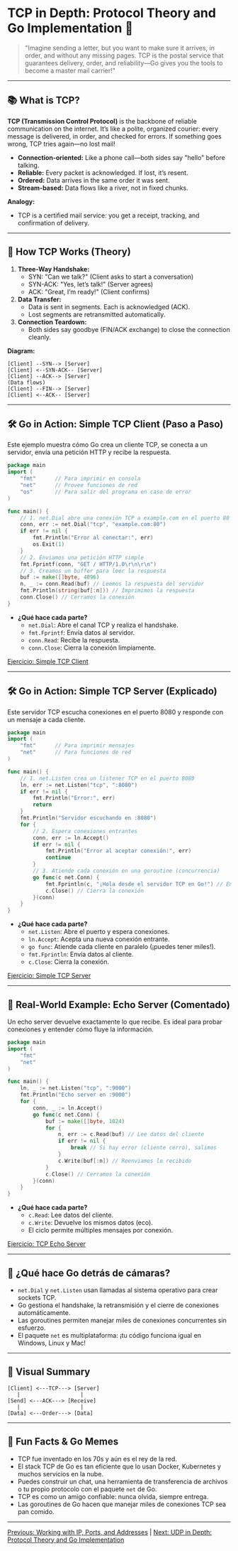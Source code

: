 # TCP in Depth: Protocol Theory and Go Implementation 🔗

> "Imagine sending a letter, but you want to make sure it arrives, in order, and without any missing pages. TCP is the postal service that guarantees delivery, order, and reliability—Go gives you the tools to become a master mail carrier!"

---

## 📚 What is TCP?

**TCP (Transmission Control Protocol)** is the backbone of reliable communication on the internet. It’s like a polite, organized courier: every message is delivered, in order, and checked for errors. If something goes wrong, TCP tries again—no lost mail!

- **Connection-oriented:** Like a phone call—both sides say "hello" before talking.
- **Reliable:** Every packet is acknowledged. If lost, it’s resent.
- **Ordered:** Data arrives in the same order it was sent.
- **Stream-based:** Data flows like a river, not in fixed chunks.

**Analogy:**
- TCP is a certified mail service: you get a receipt, tracking, and confirmation of delivery.

---

## 🧬 How TCP Works (Theory)

1. **Three-Way Handshake:**
   - SYN: "Can we talk?" (Client asks to start a conversation)
   - SYN-ACK: "Yes, let’s talk!" (Server agrees)
   - ACK: "Great, I’m ready!" (Client confirms)
2. **Data Transfer:**
   - Data is sent in segments. Each is acknowledged (ACK).
   - Lost segments are retransmitted automatically.
3. **Connection Teardown:**
   - Both sides say goodbye (FIN/ACK exchange) to close the connection cleanly.

**Diagram:**

```
[Client] --SYN--> [Server]
[Client] <--SYN-ACK-- [Server]
[Client] --ACK--> [Server]
(Data flows)
[Client] --FIN--> [Server]
[Client] <--ACK-- [Server]
```

---

## 🛠️ Go in Action: Simple TCP Client (Paso a Paso)

Este ejemplo muestra cómo Go crea un cliente TCP, se conecta a un servidor, envía una petición HTTP y recibe la respuesta.

```go
package main
import (
    "fmt"      // Para imprimir en consola
    "net"      // Provee funciones de red
    "os"       // Para salir del programa en caso de error
)

func main() {
    // 1. net.Dial abre una conexión TCP a example.com en el puerto 80 (HTTP)
    conn, err := net.Dial("tcp", "example.com:80")
    if err != nil {
        fmt.Println("Error al conectar:", err)
        os.Exit(1)
    }
    // 2. Enviamos una petición HTTP simple
    fmt.Fprintf(conn, "GET / HTTP/1.0\r\n\r\n")
    // 3. Creamos un buffer para leer la respuesta
    buf := make([]byte, 4096)
    n, _ := conn.Read(buf) // Leemos la respuesta del servidor
    fmt.Println(string(buf[:n])) // Imprimimos la respuesta
    conn.Close() // Cerramos la conexión
}
```

- **¿Qué hace cada parte?**
  - `net.Dial`: Abre el canal TCP y realiza el handshake.
  - `fmt.Fprintf`: Envía datos al servidor.
  - `conn.Read`: Recibe la respuesta.
  - `conn.Close`: Cierra la conexión limpiamente.

[Ejercicio: Simple TCP Client](../../exercises/part2/05-tcp-client/main.go)

---

## 🛠️ Go in Action: Simple TCP Server (Explicado)

Este servidor TCP escucha conexiones en el puerto 8080 y responde con un mensaje a cada cliente.

```go
package main
import (
    "fmt"      // Para imprimir mensajes
    "net"      // Para funciones de red
)

func main() {
    // 1. net.Listen crea un listener TCP en el puerto 8080
    ln, err := net.Listen("tcp", ":8080")
    if err != nil {
        fmt.Println("Error:", err)
        return
    }
    fmt.Println("Servidor escuchando en :8080")
    for {
        // 2. Espera conexiones entrantes
        conn, err := ln.Accept()
        if err != nil {
            fmt.Println("Error al aceptar conexión:", err)
            continue
        }
        // 3. Atiende cada conexión en una goroutine (concurrencia)
        go func(c net.Conn) {
            fmt.Fprintln(c, "¡Hola desde el servidor TCP en Go!") // Envía mensaje
            c.Close() // Cierra la conexión
        }(conn)
    }
}
```

- **¿Qué hace cada parte?**
  - `net.Listen`: Abre el puerto y espera conexiones.
  - `ln.Accept`: Acepta una nueva conexión entrante.
  - `go func`: Atiende cada cliente en paralelo (¡puedes tener miles!).
  - `fmt.Fprintln`: Envía datos al cliente.
  - `c.Close`: Cierra la conexión.

[Ejercicio: Simple TCP Server](../../exercises/part2/05-tcp-server/main.go)

---

## 📝 Real-World Example: Echo Server (Comentado)

Un echo server devuelve exactamente lo que recibe. Es ideal para probar conexiones y entender cómo fluye la información.

```go
package main
import (
    "fmt"
    "net"
)

func main() {
    ln, _ := net.Listen("tcp", ":9000")
    fmt.Println("Echo server en :9000")
    for {
        conn, _ := ln.Accept()
        go func(c net.Conn) {
            buf := make([]byte, 1024)
            for {
                n, err := c.Read(buf) // Lee datos del cliente
                if err != nil {
                    break // Si hay error (cliente cerró), salimos
                }
                c.Write(buf[:n]) // Reenviamos lo recibido
            }
            c.Close() // Cerramos la conexión
        }(conn)
    }
}
```

- **¿Qué hace cada parte?**
  - `c.Read`: Lee datos del cliente.
  - `c.Write`: Devuelve los mismos datos (eco).
  - El ciclo permite múltiples mensajes por conexión.

[Ejercicio: TCP Echo Server](../../exercises/part2/05-tcp-echo-server/main.go)

---

## 🧠 ¿Qué hace Go detrás de cámaras?

- `net.Dial` y `net.Listen` usan llamadas al sistema operativo para crear sockets TCP.
- Go gestiona el handshake, la retransmisión y el cierre de conexiones automáticamente.
- Las goroutines permiten manejar miles de conexiones concurrentes sin esfuerzo.
- El paquete `net` es multiplataforma: ¡tu código funciona igual en Windows, Linux y Mac!

---

## 🎨 Visual Summary

```
[Client] <---TCP---> [Server]
   |                   |
[Send] <---ACK---> [Receive]
   |                   |
[Data] <---Order---> [Data]
```

---

## 🤩 Fun Facts & Go Memes
- TCP fue inventado en los 70s y aún es el rey de la red.
- El stack TCP de Go es tan eficiente que lo usan Docker, Kubernetes y muchos servicios en la nube.
- Puedes construir un chat, una herramienta de transferencia de archivos o tu propio protocolo con el paquete `net` de Go.
- TCP es como un amigo confiable: nunca olvida, siempre entrega.
- Las goroutines de Go hacen que manejar miles de conexiones TCP sea pan comido.

---

[Previous: Working with IP, Ports, and Addresses](04-working-with-ip-ports-and-addresses.md) | [Next: UDP in Depth: Protocol Theory and Go Implementation](06-udp-in-depth-protocol-theory-and-go-implementation.md)
